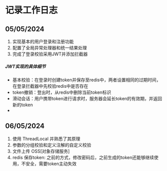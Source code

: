 # 记录工作日志

## 05/05/2024

1. 实现基本的用户登录和注册功能
2. 配置了全局异常处理器和统一结果处理
3. 完成了登录校验采用JWT并添加拦截器

##### JWT实现的具体细节
- 基本校验：在登录时创建token并保存至redis中，两者设置相同的过期时间，在登录拦截器中先校验redis中是否存在
- token撤销：登出时，从redis中删除当前token标识
- 滑动会话：用户携带token进行请求时，服务器会延长token的有效期，并返回新的token
- 

## 06/05/2024

1. 使用 ThreadLocal 并熟悉了其原理
2. 参数的分组校验和定义注解的自定义校验
3. 文件上传 OSS[对象存储服务]
4. redis 保存token: 之前的方式，修改密码后，之前生成的token还能够继续使用，不安全，需要token主动失效
   